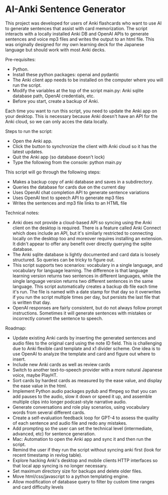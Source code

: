 # AI-Anki Sentence Generator

This project was developed for users of Anki flashcards who want to use AI to generate sentences that assist with card memorization.  The script interacts with a locally installed Anki DB and OpenAI APIs to generate sentences and voice mp3 files and writes the output to an html file.  This was originally designed for my own learning deck for the Japanese language but should work with most Anki decks.

Pre-requisites:
* Python.
* Install these python packages:  openai and pydantic
* The Anki client app needs to be installed on the computer where you will run the script.
* Modify the variables at the top of the script main.py:  Anki sqlite database path, OpenAI credentials, etc.
* Before you start, create a backup of Anki.

Each time you want to run this script, you need to update the Anki app on your desktop.  This is necessary because Anki doesn't have an API for the Anki cloud, so we can only acces the data locally.

Steps to run the script:
  * Open the Anki app.
  * Click the button to synchronize the client with Anki cloud so it has the latest updates.  
  * Quit the Anki app (so database doesn't lock)
* Type the following from the console:  python main.py

This script will go through the following steps:
  * Makes a backup copy of anki database and saves in a subdirectory.
  * Queries the database for cards due on the current day
  * Uses OpenAI chat completion API to generate sentence variations
  * Uses OpenAI text to speech API to generate mp3 files
  * Writes the sentences and mp3 file links to an HTML file

Technical notes:
* Anki does not provide a cloud-based API so syncing using the Anki client on the desktop is required.  There is a feature called Anki Connect which does include an API, but it's similarly restricted to connecting locally on the desktop too and moreover requires installing an extension.  It didn't appear to offer any benefit over directly querying the sqlite database.
* The Anki sqlite database is lightly documented and card data is loosely structured.  So queries can be tricky to figure out.
* This script supports two scenarios:  vocabulary in a single language, and vocabulary for language learning.  The difference is that language learning version returns two sentences in different languages, while the single language version returns two different sentences in the same language.
This script automatically creates a backup db file each time it's run.  The file is named with a date stamp for that day so it overwrites if you run the script multiple times per day, but persists the last file that is written that day.
* OpenAI responses are fairly consistent, but do not always follow prompt instructions.  Sometimes it will generate sentences with mistakes or incorrectly convert the sentence to speech.

Roadmap:
* Update existing Anki cards by inserting the generated sentences and audio files to the original card using the note ID field.  This is challenging due to Anki flexible card template and x1 divider scheme.  One idea is to use OpenAI to analyze the template and card and figure out where to insert.
* Include new Anki cards as well as review cards
* Switch to another text-to-speech provider with a more natural Japanese voice, maybe PlayHT.
* Sort cards by hardest cards as measured by the ease value, and display the ease value in the html.
* Implement Python audio packages pydub and ffmpeg so that you can add pauses to the audio, slow it down or speed it up, and assemble multiple clips into longer podcast-style narrative audio.
* Generate conversations and role play scenarios, using vocabulary words from several different cards.
* Create a self-evaluation feedback loop for GPT-4 to assess the quality of each sentence and audio file and redo any mistakes.
* Add prompting so the user can set the technical level (intermediate, advanced, etc) for sentence generation.
* Mac:  Automation to open the Anki app and sync it and then run the script.
* Remind the user if they run the script without syncing anki first (look for recent timestamp in revlog table).
* Explore hacking Anki's desktop and mobile clients HTTP interfaces so that local app syncing is no longer necessary.
* Set maximum directory size for backups and delete older files.
* Move html/css/javascript to a python templating engine.
* Allow modification of database query to filter by custom time ranges and card difficulty levels
